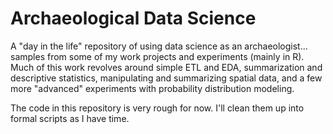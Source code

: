 # Archaeological Data Science

A "day in the life" repository of using data science as an archaeologist...
samples from some of my work projects and experiments (mainly in R). Much of
this work revolves around simple ETL and EDA, summarization and descriptive
statistics, manipulating and summarizing spatial data, and a few more "advanced"
experiments with probability distribution modeling.

The code in this repository is very rough for now. I'll clean them up into
formal scripts as I have time.
